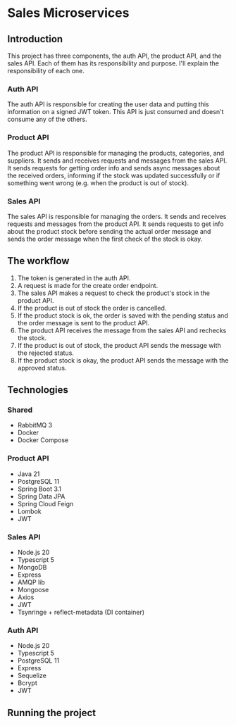 # Sales Microservices

## Introduction

This project has three components, the auth API, the product API, and the sales API. Each of them has its responsibility and purpose. I'll explain the responsibility of each one.

### Auth API

The auth API is responsible for creating the user data and putting this information on a signed JWT token. This API is just consumed and doesn't consume any of the others.

### Product API

The product API is responsible for managing the products, categories, and suppliers. It sends and receives requests and messages from the sales API. It sends requests for getting order info and sends async messages about the received orders, informing if the stock was updated successfully or if something went wrong (e.g. when the product is out of stock).

### Sales API

The sales API is responsible for managing the orders. It sends and receives requests and messages from the product API. It sends requests to get info about the product stock before sending the actual order message and sends the order message when the first check of the stock is okay.

## The workflow

1. The token is generated in the auth API.
2. A request is made for the create order endpoint.
3. The sales API makes a request to check the product's stock in the product API.
4. If the product is out of stock the order is cancelled.
5. If the product stock is ok, the order is saved with the pending status and the order message is sent to the product API.
6. The product API receives the message from the sales API and rechecks the stock.
7. If the product is out of stock, the product API sends the message with the rejected status.
8. If the product stock is okay, the product API sends the message with the approved status.

## Technologies

### Shared

- RabbitMQ 3
- Docker
- Docker Compose

### Product API

- Java 21
- PostgreSQL 11
- Spring Boot 3.1
- Spring Data JPA
- Spring Cloud Feign
- Lombok
- JWT

### Sales API

- Node.js 20
- Typescript 5
- MongoDB
- Express
- AMQP lib
- Mongoose
- Axios
- JWT
- Tsynringe + reflect-metadata (DI container)

### Auth API

- Node.js 20
- Typescript 5
- PostgreSQL 11
- Express
- Sequelize
- Bcrypt
- JWT

## Running the project
